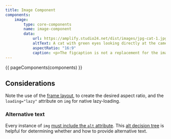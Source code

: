```yaml
---
title: Image Component
components:
    image:
        type: core-components
        name: image-component
        data:
            url: https://amplify.studio24.net/dist/images/jpg-cat-1.jpg
            altText: A cat with green eyes looking directly at the camera
            aspectRatio: "16:9"
            caption: <p>The figcaption is not a replacement for the image's <code>alt</code> attribute. It should be used for providing relevant supporting content.</p>
---
```


{{ pageComponents(components) }}

Considerations
--------------

Note the use of the [frame layout](https://amplify.studio24.net/amplify/layout-helpers/frame.html), to create the desired aspect ratio, and the `loading="lazy"` attribute on `img` for native lazy-loading.

### Alternative text

Every instance of `img` [must include the `alt` attribute](https://amplify.studio24.net/amplify/fundamentals/images.html). This [alt decision tree](https://www.w3.org/WAI/tutorials/images/decision-tree/) is helpful for determining whether and how to provide alternative text.